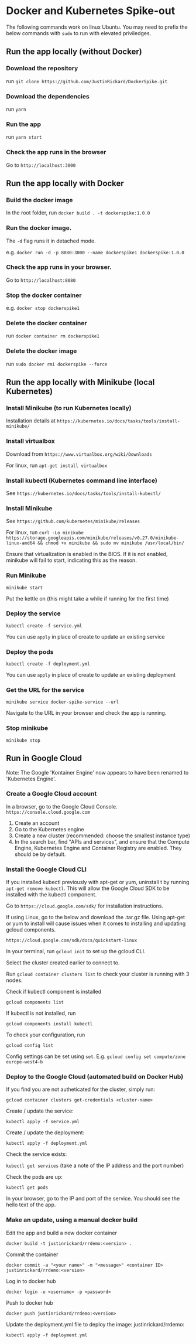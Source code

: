 # Docker and Kubernetes Spike-out

The following commands work on linux Ubuntu. You may need to prefix the below commands with `sudo` to run with elevated priviledges.

## Run the app locally (without Docker)

### Download the repository

run `git clone https://github.com/JustinRickard/DockerSpike.git`

### Download the dependencies

run `yarn`

### Run the app

run `yarn start`

### Check the app runs in the browser

Go to `http://localhost:3000`


## Run the app locally with Docker

### Build the docker image

In the root folder, run `docker build . -t dockerspike:1.0.0`

### Run the docker image.

The `-d` flag runs it in detached mode.

e.g. `docker run -d -p 8080:3000 --name dockerspike1 dockerspike:1.0.0`

### Check the app runs in your browser.

Go to `http://localhost:8080`

### Stop the docker container

e.g. `docker stop dockerspike1`

### Delete the docker container

run `docker container rm dockerspike1`

### Delete the docker image

run `sudo docker rmi dockerspike --force`


## Run the app locally with Minikube (local Kubernetes)

### Install Minikube (to run Kubernetes locally)

Installation details at `https://kubernetes.io/docs/tasks/tools/install-minikube/`

### Install virtualbox

Download from `https://www.virtualbox.org/wiki/Downloads`

For linux, run `apt-get install virtualbox`

### Install kubectl (Kubernetes command line interface)

See `https://kubernetes.io/docs/tasks/tools/install-kubectl/`

### Install Minikube

See `https://github.com/kubernetes/minikube/releases`

For linux, run `curl -Lo minikube https://storage.googleapis.com/minikube/releases/v0.27.0/minikube-linux-amd64 && chmod +x minikube && sudo mv minikube /usr/local/bin/`

Ensure that virtualization is enabled in the BIOS. If it is not enabled, minikube will fail to start, indicating this as the reason.

### Run Minikube
`minikube start`

Put the kettle on (this might take a while if running for the first time)

### Deploy the service
`kubectl create -f service.yml`

You can use `apply` in place of create to update an existing service

### Deploy the pods
`kubectl create -f deployment.yml`

You can use `apply` in place of create to update an existing deployment

### Get the URL for the service
`minikube service docker-spike-service --url`

Navigate to the URL in your browser and check the app is running.

### Stop minikube
`minikube stop`


## Run in Google Cloud

Note: The Google 'Kontainer Engine' now appears to have been renamed to 'Kubernetes Engine'.

### Create a Google Cloud account

In a browser, go to the Google Cloud Console. `https://console.cloud.google.com`

1. Create an account
2. Go to the Kubernetes engine
3. Create a new cluster (recommended: choose the smallest instance type)
4. In the search bar, find "APIs and services", and ensure that the Compute Engine, Kubernetes Engine and Container Registry are enabled. They should be by default.

### Install the Google Cloud CLI

If you installed kubectl previously with apt-get or yum, uninstall t by running `apt-get remove kubectl`. This will allow the Google Cloud SDK to be installed with the kubectl component.

Go to `https://cloud.google.com/sdk/` for installation instructions.

If using Linux, go to the below and download the .tar.gz file. Using apt-get or yum to install will cause issues when it comes to installing and updating gcloud components.

`https://cloud.google.com/sdk/docs/quickstart-linux`

In your terminal, run `gcloud init` to set up the gcloud CLI.

Select the cluster created earlier to connect to.

Run `gcloud container clusters list` to check your cluster is running with 3 nodes.

Check if kubectl component is installed

`gcloud components list`

If kubectl is not installed, run

`gcloud components install kubectl`

To check your configuration, run

`gcloud config list`

Config settings can be set using `set`. E.g. `gcloud config set compute/zone europe-west4-b`


### Deploy to the Google Cloud (automated build on Docker Hub)

If you find you are not autheticated for the cluster, simply run:

 `gcloud container clusters get-credentials <cluster-name>`

Create / update the service:

`kubectl apply -f service.yml`

Create / update the deployment:

`kubectl apply -f deployment.yml`

Check the service exists:

`kubectl get services` (take a note of the IP address and the port number)

Check the pods are up:

`kubectl get pods`

In your browser, go to the IP and port of the service. You should see the hello text of the app.

### Make an update, using a manual docker build

Edit the app and build a new docker container

`docker build -t justinrickard/rrdemo:<version> .`

Commit the container

`docker commit -a "<your name>" -m "<message>" <container ID> justinrickard/rrdemo:<version>`

Log in to docker hub

`docker login -u <username> -p <password>`

Push to docker hub

`docker push justinrickard/rrdemo:<version>`

Update the deployment.yml file to deploy the image: justinrickard/rrdemo:<version>

`kubectl apply -f deployment.yml`